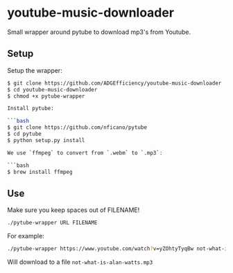 # youtube-music-downloader

Small wrapper around pytube to download mp3's from Youtube.

## Setup

Setup the wrapper:

```bash
$ git clone https://github.com/ADGEfficiency/youtube-music-downloader
$ cd youtube-music-downloader
$ chmod +x pytube-wrapper

Install pytube:

```bash
$ git clone https://github.com/nficano/pytube
$ cd pytube
$ python setup.py install

We use `ffmpeg` to convert from `.webm` to `.mp3`:

```bash
$ brew install ffmpeg
```

## Use

Make sure you keep spaces out of FILENAME!

```bash
./pytube-wrapper URL FILENAME
```

For example:
```bash
./pytube-wrapper https://www.youtube.com/watch?v=yZOhtyTyqBw not-what-is-alan-watts
```

Will download to a file `not-what-is-alan-watts.mp3`
